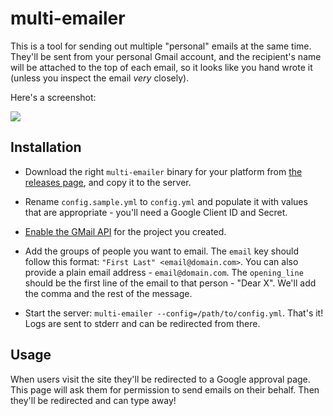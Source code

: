 # multi-emailer

This is a tool for sending out multiple "personal" emails at the same time.
They'll be sent from your personal Gmail account, and the recipient's name will
be attached to the top of each email, so it looks like you hand wrote it (unless
you inspect the email *very* closely).

Here's a screenshot:

<img src="https://monosnap.com/file/y8iqP37afiCUA1lN0xhoifYWsXP0Bx.png">

## Installation

- Download the right `multi-emailer` binary for your platform from [the releases
page][releases], and copy it to the server.

- Rename `config.sample.yml` to `config.yml` and populate it with values that are
appropriate - you'll need a Google Client ID and Secret.

- [Enable the GMail API][enable] for the project you created.

[enable]: https://console.developers.google.com/apis/api/gmail.googleapis.com/overview

- Add the groups of people you want to email. The `email` key should follow this
format: `"First Last" <email@domain.com>`. You can also provide a plain email
address - `email@domain.com`. The `opening_line` should be the first line of
the email to that person - "Dear X". We'll add the comma and the rest of the
message.

- Start the server: `multi-emailer --config=/path/to/config.yml`. That's it!
Logs are sent to stderr and can be redirected from there.

## Usage

When users visit the site they'll be redirected to a Google approval page. This
page will ask them for permission to send emails on their behalf. Then they'll
be redirected and can type away!

[releases]: https://github.com/kevinburke/multi-emailer/releases
